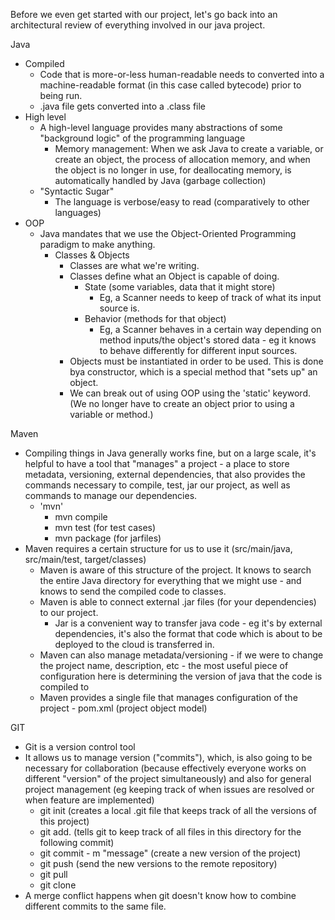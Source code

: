 Before we even get started with our project, let's go back into an architectural review of everything involved in our java project.

Java 
- Compiled
  - Code that is more-or-less human-readable needs to converted into a machine-readable format (in this case called bytecode) prior to being run.
  - .java file gets converted into a .class file 
- High level 
  - A high-level language provides many abstractions of some "background logic" of the programming language
    - Memory management: When we ask Java to create a variable, or create an object, the process of allocation memory, and when the object is no longer in use, 
    for deallocating memory, is automatically handled by Java (garbage collection)
  - "Syntactic Sugar"
    - The language is verbose/easy to read (comparatively to other languages)
- OOP
  - Java mandates that we use the Object-Oriented Programming paradigm to make anything.
    - Classes & Objects
      - Classes are what we're writing.
      - Classes define what an Object is capable of doing.
        - State (some variables, data that it might store)
          - Eg, a Scanner needs to keep of track of what its input source is. 
        - Behavior (methods for that object)
          - Eg, a Scanner behaves in a certain way depending on method inputs/the object's stored data - eg it knows to behave differently for different input 
          sources.
      - Objects must be instantiated in order to be used. This is done bya constructor, which is a special method that "sets up" an object.
      - We can break out of using OOP using the 'static' keyword. (We no longer have to create an object prior to using a variable or method.)

Maven
- Compiling things in Java generally works fine, but on a large scale, it's helpful to have a tool that "manages" a project - a place to store metadata, 
versioning, external dependencies, that also provides the commands necessary to compile, test, jar our project, as well as commands to manage our dependencies.
  - 'mvn'
    - mvn compile
    - mvn test (for test cases)
    - mvn package (for jarfiles)
- Maven requires a certain structure for us to use it (src/main/java, src/main/test, target/classes)
  - Maven is aware of this structure of the project. It knows to search the entire Java directory for everything that we might use - and knows to send the 
  compiled code to classes.
  - Maven is able to connect external .jar files (for your dependencies) to our project.
    - Jar is a convenient way to transfer java code -  eg it's by external dependencies, it's also the format that code which is about to be deployed to the 
    cloud is transferred in.
  - Maven can also manage metadata/versioning - if we were to change the project name, description, etc - the most useful piece of configuration here is 
  determining the version of java that the code is compiled to 
  - Maven provides a single file that manages configuration of the project - pom.xml (project object model)

GIT 
- Git is a version control tool
- It allows us to manage version ("commits"), which, is also going to be necessary for collaboration (because effectively everyone works on different "version" 
of the project simultaneously) and also for general project management (eg keeping track of when issues are resolved or when feature are implemented)
  - git init (creates a local .git file that keeps track of all the versions of this project)
  - git add. (tells git to keep track of all files in this directory for the following commit)
  - git commit - m "message" (create a new version of the project)
  - git push (send the new versions to the remote repository)
  - git pull
  - git clone 
- A merge conflict happens when git doesn't know how to combine different commits to the same file. 
  